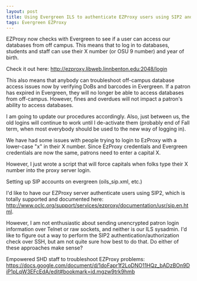 ```yaml
---
layout: post
title: Using Evergreen ILS to authenticate EZProxy users using SIP2 and an SSH tunnel
tags: Evergreen EZProxy
---
```


EZProxy now checks with Evergreen to see if a user can access our
databases from off campus.  This means that to log in to databases,
students and staff can use their X number (or OSU 9 number) and year
of birth.

Check it out here: http://ezproxy.libweb.linnbenton.edu:2048/login

This also means that anybody can troubleshoot off-campus database
access issues now by verifying DoBs and barcodes in Evergreen.  If a
patron has expired in Evergreen, they will no longer be able to access
databases from off-campus.  However, fines and overdues will not
impact a patron's ability to access databases.

I am going to update our procedures accordingly.  Also, just between
us, the old logins will continue to work until I de-activate them
(probably end of Fall term, when most everybody should be used to the
new way of logging in).


We have had some issues with people trying to login to EzProxy with a lower-case "x" in their X number.  Since EzProxy credentials and Evergreen credentials are now the same, patrons need to enter a capital X.

However, I just wrote a script that will force capitals when folks type their X number into the proxy server login.

Setting up SIP accounts on evergreen (oils_sip.xml, etc.)

I'd like to have our EZProxy server authenticate users using SIP2,
which is totally supported and documented here:
http://www.oclc.org/support/services/ezproxy/documentation/usr/sip.en.html.

However, I am not enthusiastic about sending unencrypted patron login
information over Telnet or raw sockets, and neither is our ILS
sysadmin.  I'd like to figure out a way to perform the SIP2
authentication/authorization check over SSH, but am not quite sure how
best to do that.  Do either of these approaches make sense?


Empowered SHD staff to troubleshoot EZProxy problems: 
https://docs.google.com/document/d/1doFapr1f2LoDNO11HQz_bADzBOn9DiP1pLqW3EFcEdA/edit#bookmark=id.mgzw9trk9hmb
